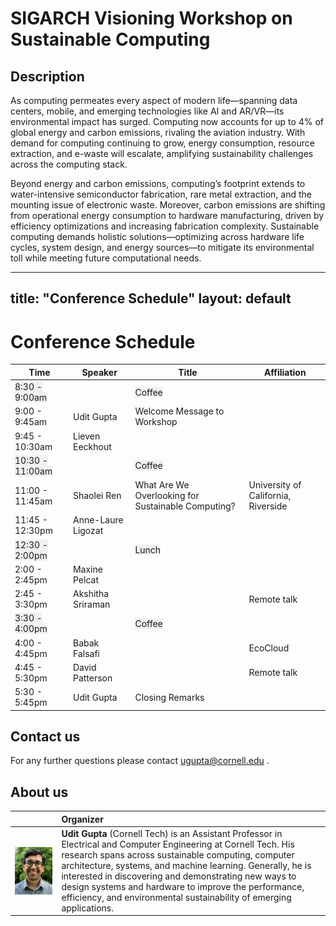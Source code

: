 # SIGARCH Visioning Workshop on Sustainable Computing

## Description
As computing permeates every aspect of modern life—spanning data centers, mobile, and emerging technologies like AI and AR/VR—its environmental impact has surged. Computing now accounts for up to 4% of global energy and carbon emissions, rivaling the aviation industry. With demand for computing continuing to grow, energy consumption, resource extraction, and e-waste will escalate, amplifying sustainability challenges across the computing stack.

Beyond energy and carbon emissions, computing’s footprint extends to water-intensive semiconductor fabrication, rare metal extraction, and the mounting issue of electronic waste. Moreover, carbon emissions are shifting from operational energy consumption to hardware manufacturing, driven by efficiency optimizations and increasing fabrication complexity. Sustainable computing demands holistic solutions—optimizing across hardware life cycles, system design, and energy sources—to mitigate its environmental toll while meeting future computational needs.

---
title: "Conference Schedule"
layout: default
---

# Conference Schedule

| Time            | Speaker             | Title                                       | Affiliation                         |
|----------------|---------------------|---------------------------------------------|--------------------------------------|
| <span style="background-color: #f0f0f0">8:30 - 9:00am</span>  | <span style="background-color: #f0f0f0"></span> | <span style="background-color: #f0f0f0">Coffee</span>                                      | <span style="background-color: #f0f0f0"></span> |
| 9:00 - 9:45am  | Udit Gupta          | Welcome Message to Workshop                |                                      |
| 9:45 - 10:30am | Lieven Eeckhout     |                                             |                                      |
| <span style="background-color: #f0f0f0">10:30 - 11:00am</span> | <span style="background-color: #f0f0f0"></span> | <span style="background-color: #f0f0f0">Coffee</span>                                      | <span style="background-color: #f0f0f0"></span> |
| 11:00 - 11:45am| Shaolei Ren         | What Are We Overlooking for Sustainable Computing? | University of California, Riverside |
| 11:45 - 12:30pm| Anne-Laure Ligozat  |                                             |                                      |
| <span style="background-color: #f0f0f0">12:30 - 2:00pm</span> | <span style="background-color: #f0f0f0"></span> | <span style="background-color: #f0f0f0">Lunch</span>                                       | <span style="background-color: #f0f0f0"></span> |
| 2:00 - 2:45pm  | Maxine Pelcat       |                                             |                                      |
| 2:45 - 3:30pm  | Akshitha Sriraman   |                                             | Remote talk                          |
| <span style="background-color: #f0f0f0">3:30 - 4:00pm</span>  | <span style="background-color: #f0f0f0"></span> | <span style="background-color: #f0f0f0">Coffee</span>                                      | <span style="background-color: #f0f0f0"></span> |
| 4:00 - 4:45pm  | Babak Falsafi       |                                             | EcoCloud                             |
| 4:45 - 5:30pm  | David Patterson     |                                             | Remote talk                          |
| 5:30 - 5:45pm  | Udit Gupta          | Closing Remarks                            |                                      |


## Contact us
For any further questions please contact <ugupta@cornell.edu> .

## About us

|  |  Organizer |
| ------------- | :------------- |
| <img src="udit_gupta.jpeg" width=500 align=right> | **Udit Gupta** (Cornell Tech) is an Assistant Professor in Electrical and Computer Engineering at Cornell Tech. His research spans across sustainable computing, computer architecture, systems, and machine learning. Generally, he is interested in discovering and demonstrating new ways to design systems and hardware to improve the performance, efficiency, and environmental sustainability of emerging applications. |
